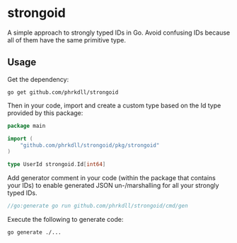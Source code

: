 # strongoid

A simple approach to strongly typed IDs in Go. Avoid confusing IDs because all of them have the same primitive type.

## Usage

Get the dependency:

```shell
go get github.com/phrkdll/strongoid
```

Then in your code, import and create a custom type based on the Id type provided by this package:

```go
package main

import (
    "github.com/phrkdll/strongoid/pkg/strongoid"
)

type UserId strongoid.Id[int64]
```

Add generator comment in your code (within the package that contains your IDs) to enable generated JSON un-/marshalling for all your strongly typed IDs.

```go
//go:generate go run github.com/phrkdll/strongoid/cmd/gen
```

Execute the following to generate code:

```shell
go generate ./...
```

